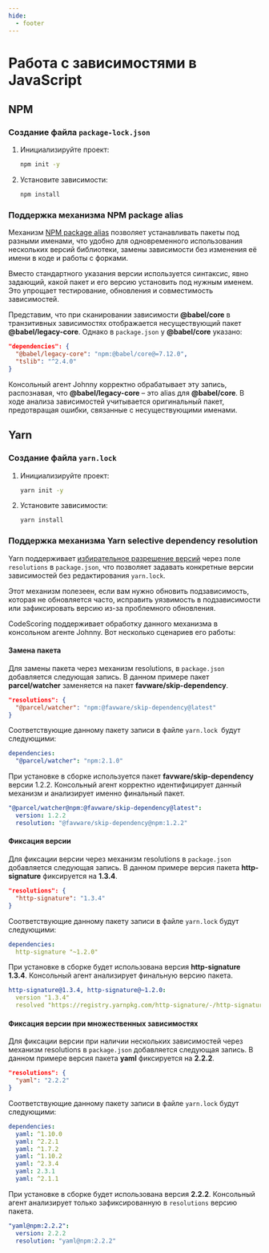 ```yaml
---
hide:
  - footer
---
```

# Работа с зависимостями в JavaScript

## NPM

### Создание файла `package-lock.json`

1. Инициализируйте проект:
   ```sh
   npm init -y
   ```
2. Установите зависимости:
   ```sh
   npm install
   ```

### Поддержка механизма NPM package alias

Механизм [NPM package alias](https://medium.com/@mahesh.jsdev/demystifying-npm-package-name-aliasing-a-comprehensive-guide-5a0a59519de9) позволяет устанавливать пакеты под разными именами, что удобно для одновременного использования нескольких версий библиотеки, замены зависимости без изменения её имени в коде и работы с форками. 

Вместо стандартного указания версии используется синтаксис, явно задающий, какой пакет и его версию установить под нужным именем. Это упрощает тестирование, обновления и совместимость зависимостей.  

Представим, что при сканировании зависимости **@babel/core** в транзитивных зависимостях отображается несуществующий пакет **@babel/legacy-core**. Однако в `package.json` у **@babel/core** указано:  

```json
"dependencies": {
  "@babel/legacy-core": "npm:@babel/core@=7.12.0",
  "tslib": "^2.4.0"
}
```

Консольный агент Johnny корректно обрабатывает эту запись, распознавая, что **@babel/legacy-core** – это alias для **@babel/core**. В ходе анализа зависимостей учитывается оригинальный пакет, предотвращая ошибки, связанные с несуществующими именами.

## Yarn

### Создание файла `yarn.lock`

1. Инициализируйте проект:
   ```sh
   yarn init -y
   ```
2. Установите зависимости:
   ```sh
   yarn install
   ```

### Поддержка механизма Yarn selective dependency resolution

Yarn поддерживает [избирательное разрешение версий](https://classic.yarnpkg.com/lang/en/docs/selective-version-resolutions/) через поле `resolutions` в `package.json`, что позволяет задавать конкретные версии зависимостей без редактирования `yarn.lock`. 

Этот механизм полезеен, если вам нужно обновить подзависимость, которая не обновляется часто, исправить уязвимость в подзависимости или зафиксировать версию из-за проблемного обновления.

CodeScoring поддерживает обработку данного механизма в консольном агенте Johnny. Вот несколько сценариев его работы:

#### Замена пакета

Для замены пакета через механизм resolutions, в `package.json` добавляется следующая запись. В данном примере пакет **parcel/watcher** заменяется на пакет **favware/skip-dependency**.

```json
"resolutions": {
  "@parcel/watcher": "npm:@favware/skip-dependency@latest"
}
```

Соответствующие данному пакету записи в файле `yarn.lock `будут следующими:

```yaml
dependencies:
  "@parcel/watcher": "npm:2.1.0"
```

При установке в сборке используется пакет **favware/skip-dependency** версии 1.2.2. Консольный агент корректно идентифицирует данный механизм и анализирует именно финальный пакет.

```yaml
"@parcel/watcher@npm:@favware/skip-dependency@latest":
  version: 1.2.2
  resolution: "@favware/skip-dependency@npm:1.2.2"
```

#### Фиксация версии

Для фиксации версии через механизм resolutions в `package.json` добавляется следующая запись. В данном примере версия пакета **http-signature** фиксируется на **1.3.4**.

```json
"resolutions": {
  "http-signature": "1.3.4"
}
```

Соответствующие данному пакету записи в файле `yarn.lock` будут следующими:

```yaml
dependencies:
  http-signature "~1.2.0"
```

При установке в сборке будет использована версия **http-signature 1.3.4**. Консольный агент анализирует финальную версию пакета.

```yaml
http-signature@1.3.4, http-signature@~1.2.0:
  version "1.3.4"
  resolved "https://registry.yarnpkg.com/http-signature/-/http-signature-1.3.4.tgz#a65b41193110b222364e776fd1ac848655a0e2f0"
```

#### Фиксация версии при множественных зависимостях  

Для фиксации версии при наличии нескольких зависимостей через механизм resolutions в `package.json` добавляется следующая запись. В данном примере версия пакета **yaml** фиксируется на **2.2.2**.

```json
"resolutions": {
  "yaml": "2.2.2"
}
```

Соответствующие данному пакету записи в файле `yarn.lock` будут следующими:

```yaml
dependencies:
  yaml: ^1.10.0
  yaml: ^2.2.1
  yaml: ^1.7.2
  yaml: ^1.10.2
  yaml: ^2.3.4
  yaml: 2.3.1
  yaml: ^2.1.1
```

При установке в сборке будет использована версия **2.2.2**. Консольный агент анализирует только зафиксированную в `resolutions` версию пакета.

```yaml
"yaml@npm:2.2.2":
  version: 2.2.2
  resolution: "yaml@npm:2.2.2"
```